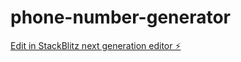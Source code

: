 # phone-number-generator

[Edit in StackBlitz next generation editor ⚡️](https://stackblitz.com/~/github.com/hamisbela/phone-number-generator)